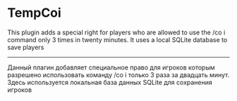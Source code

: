 # TempCoi
This plugin adds a special right for players who are allowed to use the /co i command only 3 times in twenty minutes. It uses a local SQLite database to save players
-- --
Данный плагин добавляет специальное право для игроков которым разрешено использовать команду /co i только 3 раза за двадцать минут. Здесь используется локальная база данных SQLite для сохранения игроков
